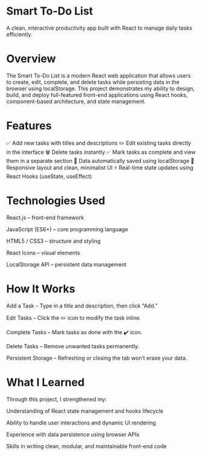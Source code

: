 #  **Smart To-Do List**

A clean, interactive productivity app built with React to manage daily tasks efficiently.

#  **Overview**

The Smart To-Do List is a modern React web application that allows users to create, edit, complete, and delete tasks while persisting data in the browser using localStorage.
This project demonstrates my ability to design, build, and deploy full-featured front-end applications using React hooks, component-based architecture, and state management.

#  **Features**

✅ Add new tasks with titles and descriptions
✏️ Edit existing tasks directly in the interface
🗑️ Delete tasks instantly
✅ Mark tasks as complete and view them in a separate section
💾 Data automatically saved using localStorage
📱 Responsive layout and clean, minimalist UI
⚡ Real-time state updates using React Hooks (useState, useEffect)

#  **Technologies Used**

React.js – front-end framework

JavaScript (ES6+) – core programming language

HTML5 / CSS3 – structure and styling

React Icons – visual elements

LocalStorage API – persistent data management

#  **How It Works**

Add a Task – Type in a title and description, then click “Add.”

Edit Tasks – Click the ✏️ icon to modify the task inline.

Complete Tasks – Mark tasks as done with the ✔️ icon.

Delete Tasks – Remove unwanted tasks permanently.

Persistent Storage – Refreshing or closing the tab won’t erase your data.

#  **What I Learned**

Through this project, I strengthened my:

Understanding of React state management and hooks lifecycle

Ability to handle user interactions and dynamic UI rendering

Experience with data persistence using browser APIs

Skills in writing clean, modular, and maintainable front-end code